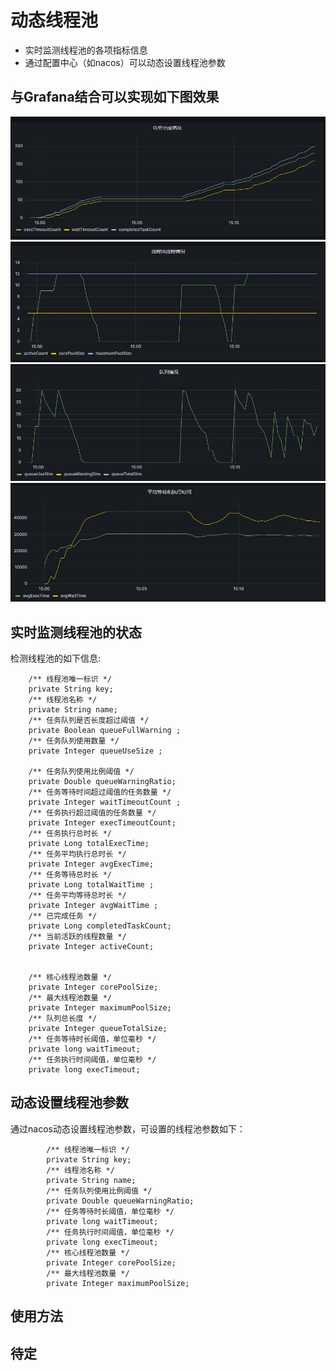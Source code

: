 # 动态线程池
- 实时监测线程池的各项指标信息
- 通过配置中心（如nacos）可以动态设置线程池参数
## 与Grafana结合可以实现如下图效果 
<img src="images/1.png" alt="任务完成情况"/> 
<img src="images/2.png" alt="线程状况" />
<img src="images/3.png" alt="任务队列情况" />
<img src="images/4.png" alt="平均等待和执行时间" />

## 实时监测线程池的状态
检测线程池的如下信息:
```
    /** 线程池唯一标识 */
    private String key;
    /** 线程池名称 */
    private String name;
    /** 任务队列是否长度超过阈值 */
    private Boolean queueFullWarning ;
    /** 任务队列使用数量 */
    private Integer queueUseSize ;

    /** 任务队列使用比例阈值 */
    private Double queueWarningRatio;
    /** 任务等待时间超过阈值的任务数量 */
    private Integer waitTimeoutCount ;
    /** 任务执行超过阈值的任务数量 */
    private Integer execTimeoutCount;
    /** 任务执行总时长 */
    private Long totalExecTime;
    /** 任务平均执行总时长 */
    private Integer avgExecTime;
    /** 任务等待总时长 */
    private Long totalWaitTime ;
    /** 任务平均等待总时长 */
    private Integer avgWaitTime ;
    /** 已完成任务 */
    private Long completedTaskCount;
    /** 当前活跃的线程数量 */
    private Integer activeCount;


    /** 核心线程池数量 */
    private Integer corePoolSize;
    /** 最大线程池数量 */
    private Integer maximumPoolSize;
    /** 队列总长度 */
    private Integer queueTotalSize;
    /** 任务等待时长阈值，单位毫秒 */
    private long waitTimeout;
    /** 任务执行时间阈值，单位毫秒 */
    private long execTimeout;
```


## 动态设置线程池参数
通过nacos动态设置线程池参数，可设置的线程池参数如下：
```
        /** 线程池唯一标识 */
        private String key;
        /** 线程池名称 */
        private String name;
        /** 任务队列使用比例阈值 */
        private Double queueWarningRatio;
        /** 任务等待时长阈值，单位毫秒 */
        private long waitTimeout;
        /** 任务执行时间阈值，单位毫秒 */
        private long execTimeout;
        /** 核心线程池数量 */
        private Integer corePoolSize;
        /** 最大线程池数量 */
        private Integer maximumPoolSize;
```

## 使用方法
## 待定